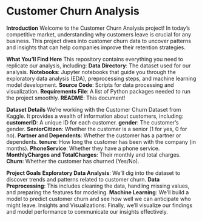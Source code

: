 # Customer Churn Analysis
**Introduction**
Welcome to the Customer Churn Analysis project! In today’s competitive market, understanding why customers leave is crucial for any business. This project dives into customer churn data to uncover patterns and insights that can help companies improve their retention strategies.

**What You’ll Find Here**
This repository contains everything you need to replicate our analysis, including:
**Data Directory**: The dataset used for our analysis.
**Notebooks**: Jupyter notebooks that guide you through the exploratory data analysis (EDA), preprocessing steps, and machine learning model development.
**Source Code**: Scripts for data processing and visualization.
**Requirements File**: A list of Python packages needed to run the project smoothly.
**README**: This document!

**Dataset Details**
We’re working with the Customer Churn Dataset from Kaggle. It provides a wealth of information about customers, including:
**customerID**: A unique ID for each customer.
**gender**: The customer’s gender.
**SeniorCitizen**: Whether the customer is a senior (1 for yes, 0 for no).
**Partner and Dependents**: Whether the customer has a partner or dependents.
**tenure**: How long the customer has been with the company (in months).
**PhoneService**: Whether they have a phone service.
**MonthlyCharges and TotalCharges**: Their monthly and total charges.
**Churn**: Whether the customer has churned (Yes/No).

**Project Goals**
**Exploratory Data Analysis**: We’ll dig into the dataset to discover trends and patterns related to customer churn.
**Data Preprocessing**: This includes cleaning the data, handling missing values, and preparing the features for modeling.
**Machine Learning**: We’ll build a model to predict customer churn and see how well we can anticipate who might leave.
Insights and Visualizations: Finally, we’ll visualize our findings and model performance to communicate our insights effectively.
